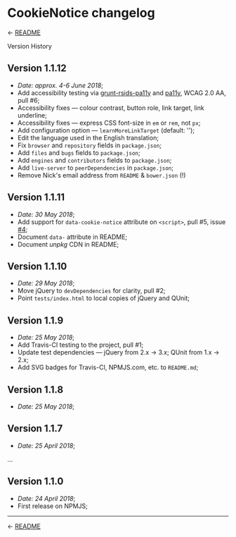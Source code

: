 
# CookieNotice changelog

← [README][]

Version History

## Version 1.1.12

 * _Date:  approx. 4-6 June 2018_;
 * Add accessibility testing via [grunt-rsids-pa11y][] and [pa11y][], WCAG 2.0 AA, pull #6;
 * Accessibility fixes — colour contrast, button role, link target, link underline;
 * Accessibility fixes — express CSS font-size in `em` or `rem`, not `px`;
 * Add configuration option — `learnMoreLinkTarget` (default: '');
 * Edit the language used in the English translation;
 * Fix `browser` and `repository` fields in `package.json`;
 * Add `files` and `bugs` fields to `package.json`;
 * Add `engines` and `contributors` fields to `package.json`;
 * Add `live-server` to `peerDependencies` in `package.json`;
 * Remove Nick's email address from `README` & `bower.json` (!)

## Version 1.1.11

 * _Date:  30 May 2018_;
 * Add support for `data-cookie-notice` attribute on `<script>`, pull #5, issue [#4][];
 * Document `data-` attribute in README;
 * Document _unpkg_ CDN in README;

## Version 1.1.10

 * _Date:  29 May 2018_;
 * Move jQuery to `devDependencies` for clarity, pull #2;
 * Point `tests/index.html` to local copies of jQuery and QUnit;

## Version 1.1.9

 * _Date:  25 May 2018_;
 * Add Travis-CI testing to the project, pull #1;
 * Update test dependencies —
   jQuery from 2.x → 3.x; QUnit from 1.x → 2.x;
 * Add SVG badges for Travis-CI, NPMJS.com, etc. to `README.md`;

## Version 1.1.8

 * _Date:  25 May 2018_;

## Version 1.1.7

 * _Date:  25 April 2018_;

...

## Version 1.1.0

 * _Date:  24 April 2018_;
 * First release on NPMJS;

---

← [README][]

[readme]: https://github.com/AOEpeople/cookie-notice#readme
[#4]: https://github.com/AOEpeople/cookie-notice/issues/4
[a11y-fail]: https://travis-ci.org/nfreear/cookie-notice/jobs/387344672#L1217-L1235
[grunt-rsids-pa11y]: https://www.npmjs.com/package/grunt-rsids-pa11y
[pa11y]: http://pa11y.org/
